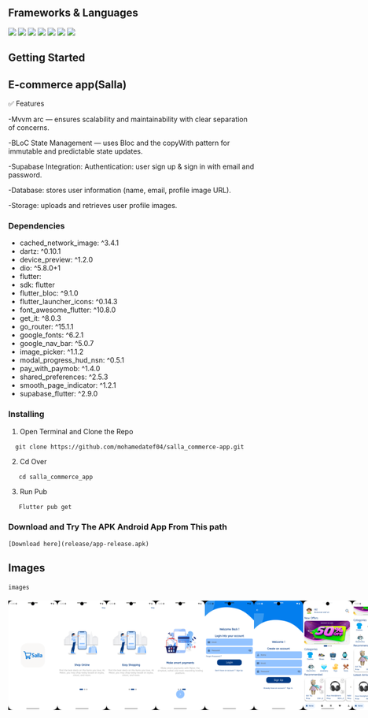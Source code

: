 
## Frameworks & Languages
  <a><img src = "https://img.shields.io/badge/Flutter-02569B?style=for-the-badge&logo=flutter&logoColor=white"></a>
  <a><img src = "https://img.shields.io/badge/Dart-0175C2?style=for-the-badge&logo=dart&logoColor=white"></a>
  <a><img src = "https://img.shields.io/badge/supabase-ffca28?style=for-the-badge&logo=supabase&logoColor=black"></a>
  <a><img src = "https://img.shields.io/badge/Android_Studio-3DDC84?style=for-the-badge&logo=android-studio&logoColor=white"></a>
  <a><img src = "https://img.shields.io/badge/Postman-FF6C37?style=for-the-badge&logo=Postman&logoColor=white"></a>
  <a><img src = "https://img.shields.io/badge/Android-3DDC84?style=for-the-badge&logo=android&logoColor=white"></a>
  <a><img src = "https://img.shields.io/badge/GIT-E44C30?style=for-the-badge&logo=git&logoColor=white"></a>
  





## Getting Started
## E-commerce app(Salla)
✅ Features

  -Mvvm arc — ensures scalability and maintainability with clear separation of concerns.
    
  -BLoC State Management — uses Bloc and the copyWith pattern for immutable and predictable state updates.
  
  -Supabase Integration:
   Authentication: user sign up & sign in with email and password.

  -Database: stores user information (name, email, profile image URL).

  -Storage: uploads and retrieves user profile images.

  


### Dependencies

 * cached_network_image: ^3.4.1
 * dartz: ^0.10.1
 * device_preview: ^1.2.0
 * dio: ^5.8.0+1
 * flutter:
 *  sdk: flutter
 * flutter_bloc: ^9.1.0
 * flutter_launcher_icons: ^0.14.3
 * font_awesome_flutter: ^10.8.0
 * get_it: ^8.0.3
 * go_router: ^15.1.1
 * google_fonts: ^6.2.1
 * google_nav_bar: ^5.0.7
 * image_picker: ^1.1.2
 * modal_progress_hud_nsn: ^0.5.1
 * pay_with_paymob: ^1.4.0
 * shared_preferences: ^2.5.3
 * smooth_page_indicator: ^1.2.1
 * supabase_flutter: ^2.9.0



### Installing

1. Open Terminal and Clone the Repo
```
  git clone https://github.com/mohamedatef04/salla_commerce-app.git
```

2. Cd Over
```
   cd salla_commerce_app
```

3. Run Pub
```
   Flutter pub get
```

### Download and Try The APK Android App From This path

````
[Download here](release/app-release.apk)
````


## Images
````
images
````
<div style= "display : flex ; justify-content: space-between ; margin : 20px 0px">
<img src = "assets/app screens/splash.png" width = "100px">
<img src = "assets/app screens/on_board_1.png" width = "100px">
<img src = "assets/app screens/on_board_2.png" width = "100px">
<img src = "assets/app screens/on_board_3.png" width = "100px">
<img src = "assets/app screens/log in.png" width = "100px">
<img src = "assets/app screens/signup.png" width = "100px">
<img src = "assets/app screens/home.png" width = "100px">
<img src = "assets/app screens/home_2.png" width = "100px">
<img src = "assets/app screens/search.png" width = "100px">
<img src = "assets/app screens/category.png" width = "100px">
<img src = "assets/app screens/category_2.png" width = "100px">
<img src = "assets/app screens/explore.png" width = "100px">
<img src = "assets/app screens/cart.png" width = "100px">
<img src = "assets/app screens/payment_1.png" width = "100px">
<img src = "assets/app screens/payment_2.png" width = "100px">
<img src = "assets/app screens/payment_3.png" width = "100px">
<img src = "assets/app screens/payment_success.png" width = "100px"> 
<img src = "assets/app screens/fav.png" width = "100px">
<img src = "assets/app screens/profile.png" width = "100px">
<img src = "assets/app screens/orders.png" width = "100px">
<img src = "assets/app screens/dash_onboard.png" width = "100px">
<img src = "assets/app screens/all_products.png" width = "100px">
<img src = "assets/app screens/add_product.png" width = "100px">
<img src = "assets/app screens/edit_product.png" width = "100px">


</div>
